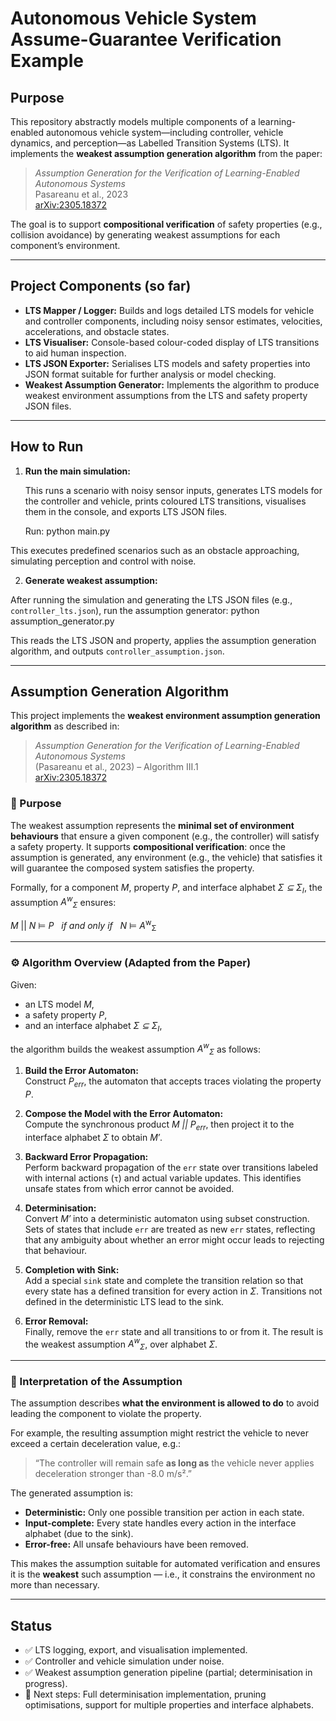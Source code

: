 # Autonomous Vehicle System Assume-Guarantee Verification Example

## Purpose

This repository abstractly models multiple components of a learning-enabled autonomous vehicle system—including controller, vehicle dynamics, and perception—as Labelled Transition Systems (LTS). It implements the **weakest assumption generation algorithm** from the paper:

> *Assumption Generation for the Verification of Learning-Enabled Autonomous Systems*  
> Pasareanu et al., 2023  
> [arXiv:2305.18372](https://arxiv.org/abs/2305.18372)

The goal is to support **compositional verification** of safety properties (e.g., collision avoidance) by generating weakest assumptions for each component’s environment.

---

## Project Components (so far)

- **LTS Mapper / Logger:** Builds and logs detailed LTS models for vehicle and controller components, including noisy sensor estimates, velocities, accelerations, and obstacle states.
- **LTS Visualiser:** Console-based colour-coded display of LTS transitions to aid human inspection.
- **LTS JSON Exporter:** Serialises LTS models and safety properties into JSON format suitable for further analysis or model checking.
- **Weakest Assumption Generator:** Implements the algorithm to produce weakest environment assumptions from the LTS and safety property JSON files.

---

## How to Run

1. **Run the main simulation:**

   This runs a scenario with noisy sensor inputs, generates LTS models for the controller and vehicle, prints coloured LTS transitions, visualises them in the console, and exports LTS JSON files.

   Run: python main.py

This executes predefined scenarios such as an obstacle approaching, simulating perception and control with noise.

2. **Generate weakest assumption:**

After running the simulation and generating the LTS JSON files (e.g., `controller_lts.json`), run the assumption generator: 
python assumption_generator.py


This reads the LTS JSON and property, applies the assumption generation algorithm, and outputs `controller_assumption.json`.

---

## Assumption Generation Algorithm

This project implements the **weakest environment assumption generation algorithm** as described in:

> *Assumption Generation for the Verification of Learning-Enabled Autonomous Systems*  
> (Pasareanu et al., 2023) – Algorithm III.1  
> [arXiv:2305.18372](https://arxiv.org/abs/2305.18372)

### 🧠 Purpose

The weakest assumption represents the **minimal set of environment behaviours** that ensure a given component (e.g., the controller) will satisfy a safety property. It supports **compositional verification**: once the assumption is generated, any environment (e.g., the vehicle) that satisfies it will guarantee the composed system satisfies the property.

Formally, for a component *M*, property *P*, and interface alphabet *Σ ⊆ Σ<sub>I</sub>*, the assumption *A<sup>w</sup><sub>Σ</sub>* ensures:

*M* &#124;&#124; *N* ⊨ *P* &nbsp;&nbsp;*if and only if*&nbsp;&nbsp; *N* ⊨ *A*<sup>w</sup><sub>Σ</sub>

---

### ⚙️ Algorithm Overview (Adapted from the Paper)

Given:
- an LTS model *M*,
- a safety property *P*,
- and an interface alphabet *Σ ⊆ Σ<sub>I</sub>*,

the algorithm builds the weakest assumption *A<sup>w</sup><sub>Σ</sub>* as follows:

1. **Build the Error Automaton:**  
   Construct *P<sub>err</sub>*, the automaton that accepts traces violating the property *P*.

2. **Compose the Model with the Error Automaton:**  
   Compute the synchronous product *M || P<sub>err</sub>*, then project it to the interface alphabet *Σ* to obtain *M′*.

3. **Backward Error Propagation:**  
   Perform backward propagation of the `err` state over transitions labeled with internal actions (`τ`) and actual variable updates. This identifies unsafe states from which error cannot be avoided.

4. **Determinisation:**  
   Convert *M′* into a deterministic automaton using subset construction. Sets of states that include `err` are treated as new `err` states, reflecting that any ambiguity about whether an error might occur leads to rejecting that behaviour.

5. **Completion with Sink:**  
   Add a special `sink` state and complete the transition relation so that every state has a defined transition for every action in *Σ*. Transitions not defined in the deterministic LTS lead to the sink.

6. **Error Removal:**  
   Finally, remove the `err` state and all transitions to or from it. The result is the weakest assumption *A<sup>w</sup><sub>Σ</sub>*, over alphabet *Σ*.

---

### 📌 Interpretation of the Assumption

The assumption describes **what the environment is allowed to do** to avoid leading the component to violate the property.

For example, the resulting assumption might restrict the vehicle to never exceed a certain deceleration value, e.g.:

> “The controller will remain safe **as long as** the vehicle never applies deceleration stronger than -8.0 m/s².”

The generated assumption is:
- **Deterministic:** Only one possible transition per action in each state.
- **Input-complete:** Every state handles every action in the interface alphabet (due to the sink).
- **Error-free:** All unsafe behaviours have been removed.

This makes the assumption suitable for automated verification and ensures it is the **weakest** such assumption — i.e., it constrains the environment no more than necessary.

---

## Status

- ✅ LTS logging, export, and visualisation implemented.
- ✅ Controller and vehicle simulation under noise.
- ✅ Weakest assumption generation pipeline (partial; determinisation in progress).
- 🔄 Next steps: Full determinisation implementation, pruning optimisations, support for multiple properties and interface alphabets.





